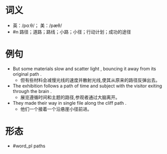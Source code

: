 # 词义
- 英：/pɑːθ/； 美：/pæθ/
- #n 路径；道路；路线；小路；小径；行动计划；成功的途径
# 例句
- But some materials slow and scatter light , bouncing it away from its original path .
	- 但有些材料会减慢光线的速度并散射光线,使其从原来的路径反弹出去。
- The exhibition follows a path of time and subject with the visitor exiting through the brain .
	- 展览遵循时间和主题的路径,参观者通过大脑离开。
- They made their way in single file along the cliff path .
	- 他们一个接着一个沿悬崖小径前进。
# 形态
- #word_pl paths
